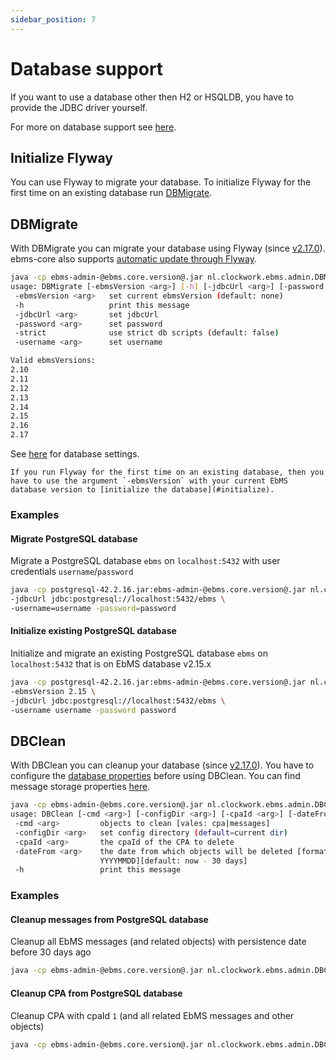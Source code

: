 ```yaml
---
sidebar_position: 7
---
```


# Database support

If you want to use a database other then H2 or HSQLDB, you have to provide the JDBC driver yourself.

For more on database support see [here](/ebms-core/database.md).

## Initialize Flyway

You can use Flyway to migrate your database. To initialize Flyway for the first time on an existing database run [DBMigrate](#dbmigrate).

## DBMigrate

With DBMigrate you can migrate your database using Flyway (since [v2.17.0](/ebms-core/release.md#ebms-core-2170jar)). ebms-core also supports [automatic update through Flyway](/ebms-core/database.md#flyway).

```sh
java -cp ebms-admin-@ebms.core.version@.jar nl.clockwork.ebms.admin.DBMigrate -h
usage: DBMigrate [-ebmsVersion <arg>] [-h] [-jdbcUrl <arg>] [-password <arg>] [-strict] [-username <arg>]
 -ebmsVersion <arg>   set current ebmsVersion (default: none)
 -h                   print this message
 -jdbcUrl <arg>       set jdbcUrl
 -password <arg>      set password
 -strict              use strict db scripts (default: false)
 -username <arg>      set username

Valid ebmsVersions:
2.10
2.11
2.12
2.13
2.14
2.15
2.16
2.17
```

See [here](/ebms-core/database.md) for database settings.  

```note
If you run Flyway for the first time on an existing database, then you have to use the argument `-ebmsVersion` with your current EbMS database version to [initialize the database](#initialize).
```

### Examples

#### Migrate PostgreSQL database

Migrate a PostgreSQL database `ebms` on `localhost:5432` with user credentials `username`/`password`

```sh
java -cp postgresql-42.2.16.jar:ebms-admin-@ebms.core.version@.jar nl.clockwork.ebms.admin.DBMigrate \
-jdbcUrl jdbc:postgresql://localhost:5432/ebms \
-username=username -password=password
```

#### Initialize existing PostgreSQL database

Initialize and migrate an existing PostgreSQL database `ebms` on `localhost:5432` that is on EbMS database v2.15.x

```sh
java -cp postgresql-42.2.16.jar:ebms-admin-@ebms.core.version@.jar nl.clockwork.ebms.admin.DBMigrate \
-ebmsVersion 2.15 \
-jdbcUrl jdbc:postgresql://localhost:5432/ebms \
-username username -password password
```

## DBClean

With DBClean you can cleanup your database (since [v2.17.0](/ebms-core/release.md#ebms-core-2170jar)). You have to configure the [database properties](properties#database) before using DBClean. You can find message storage properties [here](/ebms-core/properties.md#ebms-message-storage).

```sh
java -cp ebms-admin-@ebms.core.version@.jar nl.clockwork.ebms.admin.DBClean -h
usage: DBClean [-cmd <arg>] [-configDir <arg>] [-cpaId <arg>] [-dateFrom <arg>] [-h]
 -cmd <arg>         objects to clean [vales: cpa|messages]
 -configDir <arg>   set config directory (default=current dir)
 -cpaId <arg>       the cpaId of the CPA to delete
 -dateFrom <arg>    the date from which objects will be deleted [format:
                    YYYYMMDD][default: now - 30 days]
 -h                 print this message
 ```

### Examples

#### Cleanup messages from PostgreSQL database

Cleanup all EbMS messages (and related objects) with persistence date before 30 days ago

```sh
java -cp ebms-admin-@ebms.core.version@.jar nl.clockwork.ebms.admin.DBClean -cmd messages
```

#### Cleanup CPA from PostgreSQL database

Cleanup CPA with cpaId `1` (and all related EbMS messages and other objects)

```sh
java -cp ebms-admin-@ebms.core.version@.jar nl.clockwork.ebms.admin.DBClean -cmd cpa -cpaId=1
```

